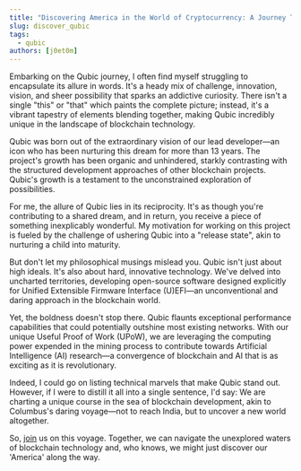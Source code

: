 ```yaml
---
title: "Discovering America in the World of Cryptocurrency: A Journey Through Qubic"
slug: discover_qubic
tags:
  - qubic
authors: [j0et0m]
---
```


Embarking on the Qubic journey, I often find myself struggling to encapsulate its allure in words. It's a heady mix of challenge, innovation, vision, and sheer possibility that sparks an addictive curiosity. There isn't a single "this" or "that" which paints the complete picture; instead, it's a vibrant tapestry of elements blending together, making Qubic incredibly unique in the landscape of blockchain technology.

Qubic was born out of the extraordinary vision of our lead developer—an icon who has been nurturing this dream for more than 13 years. The project's growth has been organic and unhindered, starkly contrasting with the structured development approaches of other blockchain projects. Qubic's growth is a testament to the unconstrained exploration of possibilities.

For me, the allure of Qubic lies in its reciprocity. It's as though you're contributing to a shared dream, and in return, you receive a piece of something inexplicably wonderful. My motivation for working on this project is fueled by the challenge of ushering Qubic into a "release state", akin to nurturing a child into maturity.

But don't let my philosophical musings mislead you. Qubic isn't just about high ideals. It's also about hard, innovative technology. We've delved into uncharted territories, developing open-source software designed explicitly for Unified Extensible Firmware Interface (U)EFI—an unconventional and daring approach in the blockchain world.

Yet, the boldness doesn't stop there. Qubic flaunts exceptional performance capabilities that could potentially outshine most existing networks. With our unique Useful Proof of Work (UPoW), we are leveraging the computing power expended in the mining process to contribute towards Artificial Intelligence (AI) research—a convergence of blockchain and AI that is as exciting as it is revolutionary.

Indeed, I could go on listing technical marvels that make Qubic stand out. However, if I were to distill it all into a single sentence, I'd say: We are charting a unique course in the sea of blockchain development, akin to Columbus's daring voyage—not to reach India, but to uncover a new world altogether.

So, [join](https://discord.gg/2vDMR8m) us on this voyage. Together, we can navigate the unexplored waters of blockchain technology and, who knows, we might just discover our 'America' along the way.